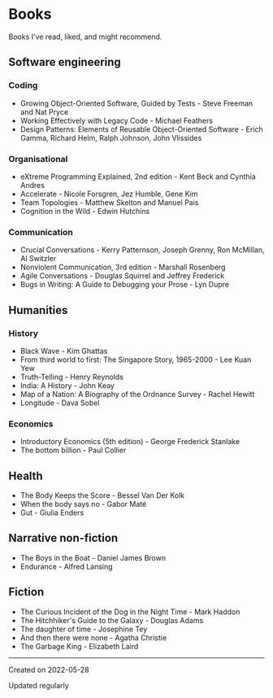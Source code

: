 # Books

Books I've read, liked, and might recommend.

## Software engineering

### Coding

- Growing Object-Oriented Software, Guided by Tests - Steve Freeman and Nat Pryce
- Working Effectively with Legacy Code - Michael Feathers
- Design Patterns: Elements of Reusable Object-Oriented Software - Erich Gamma, Richard Helm, Ralph Johnson, John Vlissides

### Organisational

- eXtreme Programming Explained, 2nd edition - Kent Beck and Cynthia Andres
- Accelerate - Nicole Forsgren, Jez Humble, Gene Kim
- Team Topologies - Matthew Skelton and Manuel Pais
- Cognition in the Wild - Edwin Hutchins

### Communication

- Crucial Conversations - Kerry Patternson, Joseph Grenny, Ron McMillan, Al Switzler
- Nonviolent Communication, 3rd edition - Marshall Rosenberg
- Agile Conversations - Douglas Squirrel and Jeffrey Frederick
- Bugs in Writing: A Guide to Debugging your Prose - Lyn Dupre

## Humanities

### History

- Black Wave - Kim Ghattas
- From third world to first: The Singapore Story, 1965-2000 - Lee Kuan Yew
- Truth-Telling - Henry Reynolds
- India: A History - John Keay
- Map of a Nation: A Biography of the Ordnance Survey - Rachel Hewitt
- Longitude - Dava Sobel

### Economics

- Introductory Economics (5th edition) - George Frederick Stanlake
- The bottom billion - Paul Collier

## Health

- The Body Keeps the Score - Bessel Van Der Kolk
- When the body says no - Gabor Maté
- Gut - Giulia Enders

## Narrative non-fiction

- The Boys in the Boat - Daniel James Brown
- Endurance - Alfred Lansing

## Fiction

- The Curious Incident of the Dog in the Night Time - Mark Haddon
- The Hitchhiker's Guide to the Galaxy - Douglas Adams
- The daughter of time - Josephine Tey
- And then there were none - Agatha Christie
- The Garbage King - Elizabeth Laird

---
Created on 2022-05-28

Updated regularly